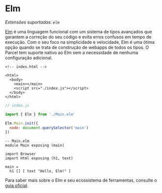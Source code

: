 # Elm

_Extensões suportadas: `elm`_

[Elm](https://elm-lang.org/) é uma linguagem funcional com um sistema de tipos avançados que garantem a correção do seu código e evita erros confusos em tempo de execução. Com o seu foco na simplicidade e velocidade, Elm é uma ótima opção quando se trata de construção de webapps de todos os tipos. O Parcel tem suporte nativo ao Elm sem a necessidade de nenhuma configuração adicional.

```markup
<!-- index.html -->

<html>
  <body>
    <main></main>
    <script src="./index.js"></script>
  </body>
</html>
```

```javascript
// index.js

import { Elm } from './Main.elm'

Elm.Main.init({
  node: document.querySelector('main')
})
```

```text
-- Main.elm
module Main exposing (main)

import Browser
import Html exposing (h1, text)

main =
  h1 [] [ text "Hello, Elm!" ]
```

Para saber mais sobre o Elm e seu ecossistema de ferramentas, consulte o [guia oficial](https://guide.elm-lang.org/).

